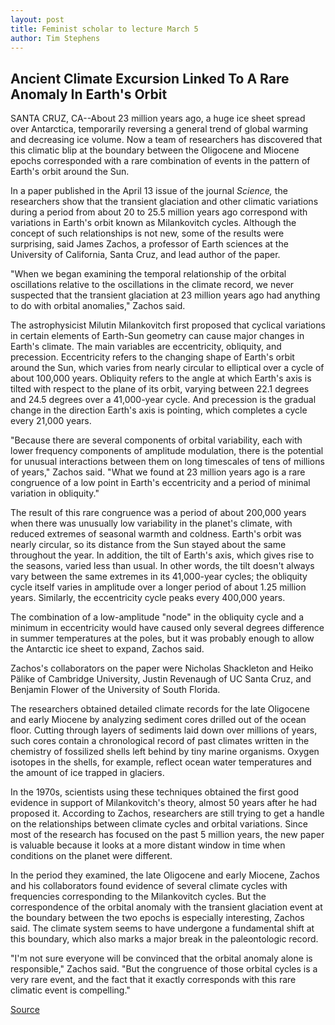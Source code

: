 ```yaml
---
layout: post
title: Feminist scholar to lecture March 5
author: Tim Stephens
---
```


## Ancient Climate Excursion Linked To A Rare Anomaly In Earth's Orbit

SANTA CRUZ, CA--About 23 million years ago, a huge ice sheet spread over Antarctica, temporarily reversing a general trend of global warming and decreasing ice volume. Now a team of researchers has discovered that this climatic blip at the boundary between the Oligocene and Miocene epochs corresponded with a rare combination of events in the pattern of Earth's orbit around the Sun.

In a paper published in the April 13 issue of the journal _Science,_ the researchers show that the transient glaciation and other climatic variations during a period from about 20 to 25.5 million years ago correspond with variations in Earth's orbit known as Milankovitch cycles. Although the concept of such relationships is not new, some of the results were surprising, said James Zachos, a professor of Earth sciences at the University of California, Santa Cruz, and lead author of the paper.

"When we began examining the temporal relationship of the orbital oscillations relative to the oscillations in the climate record, we never suspected that the transient glaciation at 23 million years ago had anything to do with orbital anomalies," Zachos said.

The astrophysicist Milutin Milankovitch first proposed that cyclical variations in certain elements of Earth-Sun geometry can cause major changes in Earth's climate. The main variables are eccentricity, obliquity, and precession. Eccentricity refers to the changing shape of Earth's orbit around the Sun, which varies from nearly circular to elliptical over a cycle of about 100,000 years. Obliquity refers to the angle at which Earth's axis is tilted with respect to the plane of its orbit, varying between 22.1 degrees and 24.5 degrees over a 41,000-year cycle. And precession is the gradual change in the direction Earth's axis is pointing, which completes a cycle every 21,000 years.

"Because there are several components of orbital variability, each with lower frequency components of amplitude modulation, there is the potential for unusual interactions between them on long timescales of tens of millions of years," Zachos said. "What we found at 23 million years ago is a rare congruence of a low point in Earth's eccentricity and a period of minimal variation in obliquity."

The result of this rare congruence was a period of about 200,000 years when there was unusually low variability in the planet's climate, with reduced extremes of seasonal warmth and coldness. Earth's orbit was nearly circular, so its distance from the Sun stayed about the same throughout the year. In addition, the tilt of Earth's axis, which gives rise to the seasons, varied less than usual. In other words, the tilt doesn't always vary between the same extremes in its 41,000-year cycles; the obliquity cycle itself varies in amplitude over a longer period of about 1.25 million years. Similarly, the eccentricity cycle peaks every 400,000 years.

The combination of a low-amplitude "node" in the obliquity cycle and a minimum in eccentricity would have caused only several degrees difference in summer temperatures at the poles, but it was probably enough to allow the Antarctic ice sheet to expand, Zachos said.

Zachos's collaborators on the paper were Nicholas Shackleton and Heiko Pälike of Cambridge University, Justin Revenaugh of UC Santa Cruz, and Benjamin Flower of the University of South Florida.

The researchers obtained detailed climate records for the late Oligocene and early Miocene by analyzing sediment cores drilled out of the ocean floor. Cutting through layers of sediments laid down over millions of years, such cores contain a chronological record of past climates written in the chemistry of fossilized shells left behind by tiny marine organisms. Oxygen isotopes in the shells, for example, reflect ocean water temperatures and the amount of ice trapped in glaciers.

In the 1970s, scientists using these techniques obtained the first good evidence in support of Milankovitch's theory, almost 50 years after he had proposed it. According to Zachos, researchers are still trying to get a handle on the relationships between climate cycles and orbital variations. Since most of the research has focused on the past 5 million years, the new paper is valuable because it looks at a more distant window in time when conditions on the planet were different.

In the period they examined, the late Oligocene and early Miocene, Zachos and his collaborators found evidence of several climate cycles with frequencies corresponding to the Milankovitch cycles. But the correspondence of the orbital anomaly with the transient glaciation event at the boundary between the two epochs is especially interesting, Zachos said. The climate system seems to have undergone a fundamental shift at this boundary, which also marks a major break in the paleontologic record.

"I'm not sure everyone will be convinced that the orbital anomaly alone is responsible," Zachos said. "But the congruence of those orbital cycles is a very rare event, and the fact that it exactly corresponds with this rare climatic event is compelling."

[Source](http://www1.ucsc.edu/news_events/press_releases/01-02/orbital_anomaly.html "Permalink to Feminist scholar to lecture March 5")